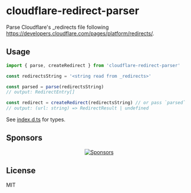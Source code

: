# cloudflare-redirect-parser

Parse Cloudflare's \_redirects file following https://developers.cloudflare.com/pages/platform/redirects/.

## Usage

```js
import { parse, createRedirect } from 'cloudflare-redirect-parser'

const redirectsString = '<string read from _redirects>'

const parsed = parse(redirectsString)
// output: RedirectEntry[]

const redirect = createRedirect(redirectsString) // or pass `parsed`
// output: (url: string) => RedirectResult | undefined
```

See [index.d.ts](./index.d.ts) for types.

## Sponsors

<p align="center">
  <a href="https://bjornlu.com/sponsor">
    <img src="https://bjornlu.com/sponsors.svg" alt="Sponsors" />
  </a>
</p>

## License

MIT
